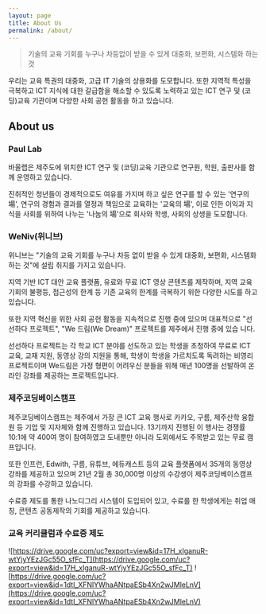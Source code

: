 ```yaml
---
layout: page
title: About Us
permalink: /about/
---
```


> 기술의 교육 기회를 누구나 차등없이 받을 수 있게 대중화, 보편화, 시스템화 하는 것

우리는 교육 특권의 대중화, 고급 IT 기술의 상용화를 도모합니다.
또한 지역적 특성을 극복하고 ICT 지식에 대한 갈급함을 해소할 수 있도록 노력하고 있는
ICT 연구 및 (코딩)교육 기관이며 다양한 사회 공헌 활동을 하고 있습니다.

## About us

### Paul Lab
바울랩은 제주도에 위치한 ICT 연구 및 (코딩)교육 기관으로 연구원, 학원, 출판사를 함께 운영하고 있습니다.

진취적인 청년들이 경제적으로도 여유를 가지며 하고 싶은 연구를 할 수 있는 '연구의 場', 연구의 경험과 결과를 열정과 책임으로 교육하는 '교육의 場', 이로 인한 이익과 지식을 사회를 위하여 나누는 '나눔의 場'으로 회사와 학생, 사회의 상생을 도모합니다.

### WeNiv(위니브)
위니브는 "기술의 교육 기회를 누구나 차등 없이 받을 수 있게 대중화, 보편화, 시스템화 하는 것"에 설립 취지를 가지고 있습니다.

지역 기반 ICT 대안 교육 플랫폼, 유료와 무료 ICT 영상 콘텐츠를 제작하며, 지역 교육 기회의 불평등, 접근성의 한계 등 기존 교육의 한계를 극복하기 위한 다양한 시도를 하고 있습니다.

또한 지역 혁신을 위한 사회 공헌 활동을 지속적으로 진행 중에 있으며 대표적으로 "선선하다 프로젝트", "We 드림(We Dream)" 프로젝트를 제주에서 진행 중에 있습 니다.

선선하다 프로젝트는 각 학교 ICT 분야를 선도하고 있는 학생을 초청하여 무료로 ICT 교육, 교재 지원, 동영상 강의 지원을 통해, 학생이 학생을 가르치도록 독려하는 비영리 프로젝트이며 We드림은 가정 형편이 어려우신 분들을 위해 매년 100명을 선발하여 온라인 강좌를 제공하는 프로젝트입니다.

### 제주코딩베이스캠프
제주코딩베이스캠프는 제주에서 가장 큰 ICT 교육 행사로 카카오, 구름, 제주산학 융합원 등 기업 및 지자체와 함께 진행하고 있습니다. 13기까지 진행된 이 행사는 경쟁률 10:1에 약 400여 명이 참여하였고 도내뿐만 아니라 도외에서도 주목받고 있는 무료 캠프입니다.

또한 인프런, Edwith, 구름, 유튜브, 에듀캐스트 등의 교육 플랫폼에서 35개의 동영상 강좌를 제공하고 있으며 21년 2월 총 30,000명 이상의 수강생이 제주코딩베이스캠프의 강좌를 수강하고 있습니다.

수료증 제도를 통한 나노디그리 시스템이 도입되어 있고, 수료를 한 학생에게는 취업 매칭, 콘텐츠 공동제작의 기회를 제공하고 있습니다.


### 교육 커리큘럼과 수료증 제도
![https://drive.google.com/uc?export=view&id=17H_xIganuR-wtYjyYEzJGc55O_sfFc_T](https://drive.google.com/uc?export=view&id=17H_xIganuR-wtYjyYEzJGc55O_sfFc_T)
![https://drive.google.com/uc?export=view&id=1dtl_XFNlYWhaANtpaESb4Xn2wJMleLnV](https://drive.google.com/uc?export=view&id=1dtl_XFNlYWhaANtpaESb4Xn2wJMleLnV)
